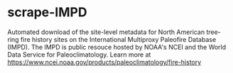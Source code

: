 # scrape-IMPD
Automated download of the site-level metadata for North American tree-ring fire history sites on the International Multiproxy Paleofire Database (IMPD). The IMPD is public resouce hosted by NOAA's NCEI and the World Data Service for Paleoclimatology.
Learn more at https://www.ncei.noaa.gov/products/paleoclimatology/fire-history

